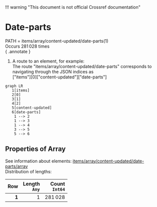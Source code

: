 !!! warning "This document is not official Crossref documentation"
# Date-parts
PATH = items/array/content-updated/date-parts(1)  
Occurs 281 028 times  
{ .annotate }

1. A route to an element, for example:  
   The route "items/array/content-updated/date-parts" corresponds to navigating through the JSON indices as  
   ["items"][0]["content-updated"]["date-parts"]  

```mermaid
graph LR
   1[items]
   2[0]
   3[1]
   4[2]
   5[content-updated]
   6[date-parts]
    1 --> 2
    1 --> 3
    1 --> 4
    3 --> 5
    5 --> 6
```


## Properties of Array
See information about elements: [items/array/content-updated/date-parts/array](array/index.md)  
Distribution of lengths:  

| **Row** | **Length**<br>`Any` | **Count**<br>`Int64` |
|--------:|--------------------:|---------------------:|
| **1**   | 1                   | 281 028              |


